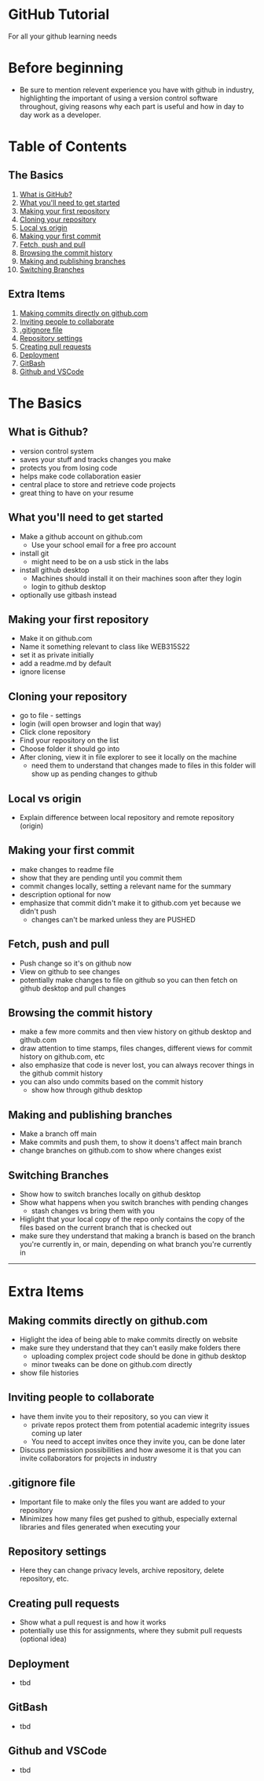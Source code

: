 # GitHub Tutorial
For all your github learning needs

# Before beginning

- Be sure to mention relevent experience you have with github in industry, highlighting the important of using a version control software throughout, giving reasons why each part is useful and how in day to day work as a developer.
# Table of Contents
## The Basics
1. [What is GitHub?](#what-is-github)
2. [What you'll need to get started](#what-youll-need-to-get-started)
3. [Making your first repository](#making-your-first-repository)
4. [Cloning your repository](#cloning-your-repository)
5. [Local vs origin](#local-vs-origin)
6. [Making your first commit](#making-your-first-commit)
7. [Fetch, push and pull](#fetch-push-and-pull)
8. [Browsing the commit history](#browsing-the-commit-history)
9. [Making and publishing branches](#making-and-publishing-branches)
10. [Switching Branches](#switching-branches)

## Extra Items
1. [Making commits directly on github.com](#making-commits-directly-on-githubcom)
2. [Inviting people to collaborate](#inviting-people-to-collaborate)
3. [.gitignore file](#gitignore-file)
4. [Repository settings](#repository-settings)
5. [Creating pull requests](#creating-pull-requests)
6. [Deployment](#deployment)
7. [GitBash](#gitbash)
8. [Github and VSCode](#github-and-vscode)

# The Basics

## What is Github?

- version control system
- saves your stuff and tracks changes you make
- protects you from losing code
- helps make code collaboration easier
- central place to store and retrieve code projects
- great thing to have on your resume

## What you'll need to get started

- Make a github account on github.com
  - Use your school email for a free pro account
- install git
  - might need to be on a usb stick in the labs
- install github desktop
  - Machines should install it on their machines soon after they login
  - login to github desktop
- optionally use gitbash instead

## Making your first repository

- Make it on github.com
- Name it something relevant to class like WEB315S22
- set it as private initially
- add a readme.md by default
- ignore license

## Cloning your repository

- go to file - settings
- login (will open browser and login that way)
- Click clone repository
- Find your repository on the list
- Choose folder it should go into
- After cloning, view it in file explorer to see it locally on the machine
  - need them to understand that changes made to files in this folder will show up as pending changes to github

## Local vs origin

- Explain difference between local repository and remote repository (origin)

## Making your first commit

- make changes to readme file
- show that they are pending until you commit them
- commit changes locally, setting a relevant name for the summary
- description optional for now
- emphasize that commit didn't make it to github.com yet because we didn't push
  - changes can't be marked unless they are PUSHED
## Fetch, push and pull

- Push change so it's on github now
- View on github to see changes
- potentially make changes to file on github so you can then fetch on github desktop and pull changes

## Browsing the commit history

- make a few more commits and then view history on github desktop and github.com
- draw attention to time stamps, files changes, different views for commit history on github.com, etc
- also emphasize that code is never lost, you can always recover things in the github commit history
- you can also undo commits based on the commit history
  - show how through github desktop

## Making and publishing branches

- Make a branch off main
- Make commits and push them, to show it doens't affect main branch
- change branches on github.com to show where changes exist

## Switching Branches

- Show how to switch branches locally on github desktop
- Show what happens when you switch branches with pending changes 
  - stash changes vs bring them with you
- Higlight that your local copy of the repo only contains the copy of the files based on the current branch that is checked out
- make sure they understand that making a branch is based on the branch you're currently in, or main, depending on what branch you're currently in

---

# Extra Items

## Making commits directly on github.com

- Higlight the idea of being able to make commits directly on website
- make sure they understand that they can't easily make folders there
  - uploading complex project code should be done in github desktop
  - minor tweaks can be done on github.com directly
- show file histories

## Inviting people to collaborate

- have them invite you to their repository, so you can view it
  - private repos protect them from potential academic integrity issues coming up later
  - You need to accept invites once they invite you, can be done later
- Discuss permission possibilities and how awesome it is that you can invite collaborators for projects in industry

## .gitignore file

- Important file to make only the files you want are added to your repository
- Minimizes how many files get pushed to github, especially external libraries and files generated when executing your 

## Repository settings

- Here they can change privacy levels, archive repository, delete repository, etc.

## Creating pull requests

- Show what a pull request is and how it works
- potentially use this for assignments, where they submit pull requests (optional idea)

## Deployment

- tbd

## GitBash

- tbd
## Github and VSCode

- tbd
